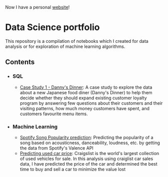 Now I have a personal [website](https://sharmayash.netlify.app/)!

# Data Science portfolio
This repository is a compilation of notebooks which I created for data analysis or for exploration of machine learning algorithms.

## Contents

- ### SQL

	- [Case Study 1 - Danny's Dinner](): A case study to explore the data about a new Japanese food diner (Danny's Dinner) to help them decide whether they should expand existing customer loyalty program by answering few questions about their customers and their visiting patterns, how much money customers have spent, and customers favourite menu items.


- ### Machine Learning

	- [Spotify Song Popularity prediction](https://www.kaggle.com/yashk1/song-popularity): Predicting the popularity of a song based on acousticness, danceability, loudness, etc. by getting the data from Spotify's Valence API
	- [Predicting used car price](https://github.com/yashk1/ds-portfolio/blob/main/Projects/Craiglist%20car%20sales%20price%20prediction/Code/Car_sales_price_prediction.ipynb): Craigslist is the world's largest collection of used vehicles for sale. In this analysis using craiglist car sales data, I have predicted the price of the car and determined the best time to buy and sell a car to minimize the value lost
